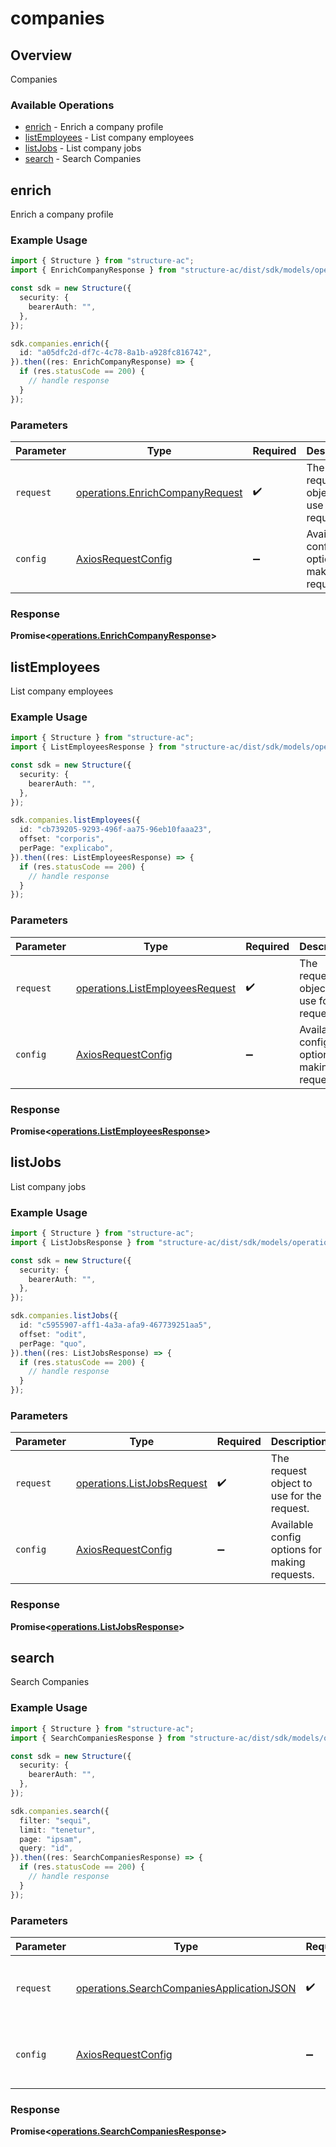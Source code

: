 # companies

## Overview

Companies

### Available Operations

* [enrich](#enrich) - Enrich a company profile
* [listEmployees](#listemployees) - List company employees
* [listJobs](#listjobs) - List company jobs
* [search](#search) - Search Companies

## enrich

Enrich a company profile

### Example Usage

```typescript
import { Structure } from "structure-ac";
import { EnrichCompanyResponse } from "structure-ac/dist/sdk/models/operations";

const sdk = new Structure({
  security: {
    bearerAuth: "",
  },
});

sdk.companies.enrich({
  id: "a05dfc2d-df7c-4c78-8a1b-a928fc816742",
}).then((res: EnrichCompanyResponse) => {
  if (res.statusCode == 200) {
    // handle response
  }
});
```

### Parameters

| Parameter                                                                          | Type                                                                               | Required                                                                           | Description                                                                        |
| ---------------------------------------------------------------------------------- | ---------------------------------------------------------------------------------- | ---------------------------------------------------------------------------------- | ---------------------------------------------------------------------------------- |
| `request`                                                                          | [operations.EnrichCompanyRequest](../../models/operations/enrichcompanyrequest.md) | :heavy_check_mark:                                                                 | The request object to use for the request.                                         |
| `config`                                                                           | [AxiosRequestConfig](https://axios-http.com/docs/req_config)                       | :heavy_minus_sign:                                                                 | Available config options for making requests.                                      |


### Response

**Promise<[operations.EnrichCompanyResponse](../../models/operations/enrichcompanyresponse.md)>**


## listEmployees

List company employees

### Example Usage

```typescript
import { Structure } from "structure-ac";
import { ListEmployeesResponse } from "structure-ac/dist/sdk/models/operations";

const sdk = new Structure({
  security: {
    bearerAuth: "",
  },
});

sdk.companies.listEmployees({
  id: "cb739205-9293-496f-aa75-96eb10faaa23",
  offset: "corporis",
  perPage: "explicabo",
}).then((res: ListEmployeesResponse) => {
  if (res.statusCode == 200) {
    // handle response
  }
});
```

### Parameters

| Parameter                                                                          | Type                                                                               | Required                                                                           | Description                                                                        |
| ---------------------------------------------------------------------------------- | ---------------------------------------------------------------------------------- | ---------------------------------------------------------------------------------- | ---------------------------------------------------------------------------------- |
| `request`                                                                          | [operations.ListEmployeesRequest](../../models/operations/listemployeesrequest.md) | :heavy_check_mark:                                                                 | The request object to use for the request.                                         |
| `config`                                                                           | [AxiosRequestConfig](https://axios-http.com/docs/req_config)                       | :heavy_minus_sign:                                                                 | Available config options for making requests.                                      |


### Response

**Promise<[operations.ListEmployeesResponse](../../models/operations/listemployeesresponse.md)>**


## listJobs

List company jobs

### Example Usage

```typescript
import { Structure } from "structure-ac";
import { ListJobsResponse } from "structure-ac/dist/sdk/models/operations";

const sdk = new Structure({
  security: {
    bearerAuth: "",
  },
});

sdk.companies.listJobs({
  id: "c5955907-aff1-4a3a-afa9-467739251aa5",
  offset: "odit",
  perPage: "quo",
}).then((res: ListJobsResponse) => {
  if (res.statusCode == 200) {
    // handle response
  }
});
```

### Parameters

| Parameter                                                                | Type                                                                     | Required                                                                 | Description                                                              |
| ------------------------------------------------------------------------ | ------------------------------------------------------------------------ | ------------------------------------------------------------------------ | ------------------------------------------------------------------------ |
| `request`                                                                | [operations.ListJobsRequest](../../models/operations/listjobsrequest.md) | :heavy_check_mark:                                                       | The request object to use for the request.                               |
| `config`                                                                 | [AxiosRequestConfig](https://axios-http.com/docs/req_config)             | :heavy_minus_sign:                                                       | Available config options for making requests.                            |


### Response

**Promise<[operations.ListJobsResponse](../../models/operations/listjobsresponse.md)>**


## search

Search Companies

### Example Usage

```typescript
import { Structure } from "structure-ac";
import { SearchCompaniesResponse } from "structure-ac/dist/sdk/models/operations";

const sdk = new Structure({
  security: {
    bearerAuth: "",
  },
});

sdk.companies.search({
  filter: "sequi",
  limit: "tenetur",
  page: "ipsam",
  query: "id",
}).then((res: SearchCompaniesResponse) => {
  if (res.statusCode == 200) {
    // handle response
  }
});
```

### Parameters

| Parameter                                                                                              | Type                                                                                                   | Required                                                                                               | Description                                                                                            |
| ------------------------------------------------------------------------------------------------------ | ------------------------------------------------------------------------------------------------------ | ------------------------------------------------------------------------------------------------------ | ------------------------------------------------------------------------------------------------------ |
| `request`                                                                                              | [operations.SearchCompaniesApplicationJSON](../../models/operations/searchcompaniesapplicationjson.md) | :heavy_check_mark:                                                                                     | The request object to use for the request.                                                             |
| `config`                                                                                               | [AxiosRequestConfig](https://axios-http.com/docs/req_config)                                           | :heavy_minus_sign:                                                                                     | Available config options for making requests.                                                          |


### Response

**Promise<[operations.SearchCompaniesResponse](../../models/operations/searchcompaniesresponse.md)>**

